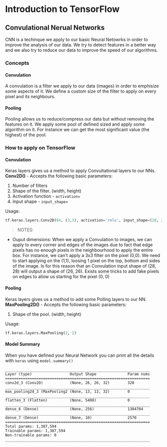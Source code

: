 # Introduction to TensorFlow
## Convulational Nerual Networks
CNN is a techinque we apply to our basic Neural Netowrks in order to improve the analysis of our data. We try to detect features in a better way and we also try to reduce our data to improve the speed of our algorithms.

### Concepts
#### Convulation
A convulation is a filter we apply to our data (images) in order to emphisize some aspects of it. We define a custom size of the filter to apply on every pixel and its neighbours. 
#### Pooling
Pooling allows us to reduce/compress our data but without removing the features on it. We apply some pool of defined sized and apply some algorithm on it. For instance we can get the most significant value (the highest) of the pool.

### How to apply on TensorFlow

#### Convulation

Keras layers gives us a method to apply Convultational layers to our NNs.
**Conv2D()** - Accepts the following basic parameters:
  1. Number of filters 
  2. Shape of the filter. (width, height)
  3. Activation function - `activation=`
  4. Input shape - `input_shape=`

Usage: 
```python
tf.keras.layers.Conv2D(64, (3,3), activation='relu', input_shape=(28, 28, 1))
```

> NOTES: 
* Ouput dimensions: When we apply a Convulation to images, we can apply to every corner and edges of the images due to fact that edge pixels has no enough pixels in the neighbourhood to apply the entire box. For instance, we can't apply a 3x3 filter on the pixel (0,0). We need to start applying on the (1,1), loosing 1 pixel on the top, bottom and sides of the image. Is for this reason that an Convulation input shape of (28, 28) will output a shape of (26, 26). Exists some tricks to add fake pixels on edges to allow us starting for the pixel (0, 0) 


#### Pooling
Keras layers gives us a method to add some Polling layers to our NN.
**MaxPooling2D()** - Accepts the following basic parameters:
  1. Shape of the pool. (width, height)

Usage: 
```python
tf.keras.layers.MaxPooling(2, 2)
```

#### Model Summary
When you have defined your Neural Network you can print all the details with `keras` using `model.summary()`

```text
_________________________________________________________________
Layer (type)                 Output Shape              Param nums   
=================================================================
conv2d_3 (Conv2D)            (None, 26, 26, 32)        320       
_________________________________________________________________
max_pooling2d_3 (MaxPooling2 (None, 13, 13, 32)        0         
_________________________________________________________________
flatten_3 (Flatten)          (None, 5408)              0         
_________________________________________________________________
dense_6 (Dense)              (None, 256)               1384704   
_________________________________________________________________
dense_7 (Dense)              (None, 10)                2570      
=================================================================
Total params: 1,387,594
Trainable params: 1,387,594
Non-trainable params: 0
_________________________________________________________________
```
